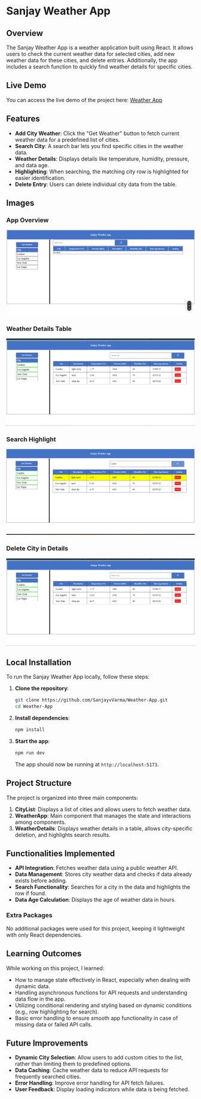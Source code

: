 
# Sanjay Weather App

## Overview
The Sanjay Weather App is a weather application built using React. It allows users to check the current weather data for selected cities, add new weather data for these cities, and delete entries. Additionally, the app includes a search function to quickly find weather details for specific cities. 

## Live Demo

You can access the live demo of the project here: [Weather App](https://weather-app-jet-two.vercel.app/)

## Features
- **Add City Weather**: Click the "Get Weather" button to fetch current weather data for a predefined list of cities.
- **Search City**: A search bar lets you find specific cities in the weather data.
- **Weather Details**: Displays details like temperature, humidity, pressure, and data age.
- **Highlighting**: When searching, the matching city row is highlighted for easier identification.
- **Delete Entry**: Users can delete individual city data from the table.

## Images

### App Overview
![App Overview](/src/assets/homePage.png)

### Weather Details Table
![Weather Details](/src/assets/DetailsPage.png)

### Search Highlight
![Search Highlight](/src/assets/searchHighLight.png)

### Delete City in Details
![City List](/src/assets/DetailsPage.png)

## Local Installation
To run the Sanjay Weather App locally, follow these steps:

1. **Clone the repository**:
   ```bash
   git clone https://github.com/SanjayvVarma/Weather-App.git
   cd Weather-App
   ```

2. **Install dependencies**:
   ```bash
   npm install
   ```

3. **Start the app**:
   ```bash
   npm run dev
   ```
   The app should now be running at `http://localhost:5173`.


## Project Structure
The project is organized into three main components:
1. **CityList**: Displays a list of cities and allows users to fetch weather data.
2. **WeatherApp**: Main component that manages the state and interactions among components.
3. **WeatherDetails**: Displays weather details in a table, allows city-specific deletion, and highlights search results.

## Functionalities Implemented
- **API Integration**: Fetches weather data using a public weather API.
- **Data Management**: Stores city weather data and checks if data already exists before adding.
- **Search Functionality**: Searches for a city in the data and highlights the row if found.
- **Data Age Calculation**: Displays the age of weather data in hours.


### Extra Packages
No additional packages were used for this project, keeping it lightweight with only React dependencies.

## Learning Outcomes
While working on this project, I learned:
- How to manage state effectively in React, especially when dealing with dynamic data.
- Handling asynchronous functions for API requests and understanding data flow in the app.
- Utilizing conditional rendering and styling based on dynamic conditions (e.g., row highlighting for search).
- Basic error handling to ensure smooth app functionality in case of missing data or failed API calls.

## Future Improvements
- **Dynamic City Selection**: Allow users to add custom cities to the list, rather than limiting them to predefined options.
- **Data Caching**: Cache weather data to reduce API requests for frequently searched cities.
- **Error Handling**: Improve error handling for API fetch failures.
- **User Feedback**: Display loading indicators while data is being fetched.
